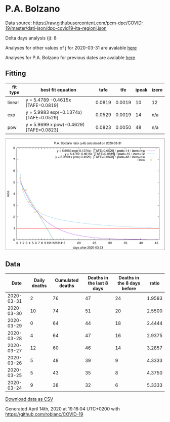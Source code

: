# P.A. Bolzano

Data source: https://raw.githubusercontent.com/pcm-dpc/COVID-19/master/dati-json/dpc-covid19-ita-regioni.json

Delta days analysis (j): 8

Analyses for other values of j for 2020-03-31 are avalable [here](../2020-03-31/README.md)

Analyses for P.A. Bolzano for previous dates are avalable [here](../README.md)

## Fitting 
|fit type|best fit equation|tafe|tfe|ipeak|izero|
|-------|-----|--------|------|---|---|
|linear|y = 5.4789 -0.4615x  [TAFE=0.0819]|0.0819|0.0019|10|12|
|exp|y = 5.9983 exp(-0.1374x)  [TAFE=0.0529]|0.0529|0.0019|14|n/a|
|pow|y = 5.9699 x pow(-0.4629)  [TAFE=0.0823]|0.0823|0.0050|48|n/a|

![Plot](COVID-19_p.a._bolzano_j8_2020-03-31.png)

## Data
|Date|Daily deaths|Cumulated deaths|Deaths in the last 8 days|Deaths in the 8 days before|ratio|
|----|----------|-----------|-------|--------------------|-----|
|2020-03-31|2|76|47|24|1.9583|
|2020-03-30|10|74|51|20|2.5500|
|2020-03-29|0|64|44|18|2.4444|
|2020-03-28|4|64|47|16|2.9375|
|2020-03-27|12|60|46|14|3.2857|
|2020-03-26|5|48|39|9|4.3333|
|2020-03-25|5|43|35|8|4.3750|
|2020-03-24|9|38|32|6|5.3333|

[Download data as CSV](COVID-19_p.a._bolzano_j8_2020-03-31.csv)

Generated April 14th, 2020 at 19:16:04 UTC+0200 with https://github.com/robianc/COVID-19
